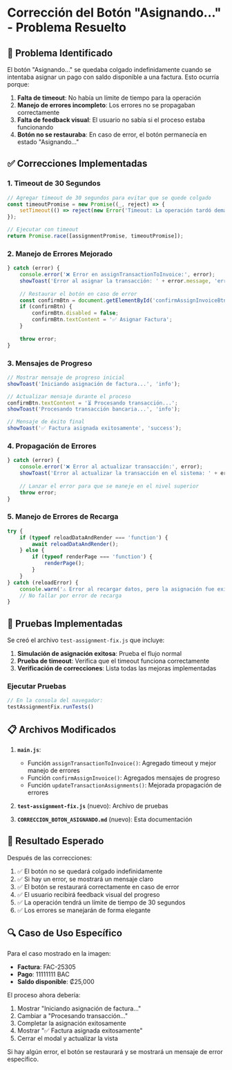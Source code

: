 # Corrección del Botón "Asignando..." - Problema Resuelto

## 🐛 Problema Identificado

El botón "Asignando..." se quedaba colgado indefinidamente cuando se intentaba asignar un pago con saldo disponible a una factura. Esto ocurría porque:

1. **Falta de timeout**: No había un límite de tiempo para la operación
2. **Manejo de errores incompleto**: Los errores no se propagaban correctamente
3. **Falta de feedback visual**: El usuario no sabía si el proceso estaba funcionando
4. **Botón no se restauraba**: En caso de error, el botón permanecía en estado "Asignando..."

## ✅ Correcciones Implementadas

### 1. Timeout de 30 Segundos
```javascript
// Agregar timeout de 30 segundos para evitar que se quede colgado
const timeoutPromise = new Promise((_, reject) => {
    setTimeout(() => reject(new Error('Timeout: La operación tardó demasiado tiempo')), 30000);
});

// Ejecutar con timeout
return Promise.race([assignmentPromise, timeoutPromise]);
```

### 2. Manejo de Errores Mejorado
```javascript
} catch (error) {
    console.error('❌ Error en assignTransactionToInvoice:', error);
    showToast('Error al asignar la transacción: ' + error.message, 'error');
    
    // Restaurar el botón en caso de error
    const confirmBtn = document.getElementById('confirmAssignInvoiceBtn');
    if (confirmBtn) {
        confirmBtn.disabled = false;
        confirmBtn.textContent = '✅ Asignar Factura';
    }
    
    throw error;
}
```

### 3. Mensajes de Progreso
```javascript
// Mostrar mensaje de progreso inicial
showToast('Iniciando asignación de factura...', 'info');

// Actualizar mensaje durante el proceso
confirmBtn.textContent = '⏳ Procesando transacción...';
showToast('Procesando transacción bancaria...', 'info');

// Mensaje de éxito final
showToast('✅ Factura asignada exitosamente', 'success');
```

### 4. Propagación de Errores
```javascript
} catch (error) {
    console.error('❌ Error al actualizar transacción:', error);
    showToast('Error al actualizar la transacción en el sistema: ' + error.message, 'error');
    
    // Lanzar el error para que se maneje en el nivel superior
    throw error;
}
```

### 5. Manejo de Errores de Recarga
```javascript
try {
    if (typeof reloadDataAndRender === 'function') {
        await reloadDataAndRender();
    } else {
        if (typeof renderPage === 'function') {
            renderPage();
        }
    }
} catch (reloadError) {
    console.warn('⚠️ Error al recargar datos, pero la asignación fue exitosa:', reloadError);
    // No fallar por error de recarga
}
```

## 🧪 Pruebas Implementadas

Se creó el archivo `test-assignment-fix.js` que incluye:

1. **Simulación de asignación exitosa**: Prueba el flujo normal
2. **Prueba de timeout**: Verifica que el timeout funciona correctamente
3. **Verificación de correcciones**: Lista todas las mejoras implementadas

### Ejecutar Pruebas
```javascript
// En la consola del navegador:
testAssignmentFix.runTests()
```

## 📋 Archivos Modificados

1. **`main.js`**:
   - Función `assignTransactionToInvoice()`: Agregado timeout y mejor manejo de errores
   - Función `confirmAssignInvoice()`: Agregados mensajes de progreso
   - Función `updateTransactionAssignments()`: Mejorada propagación de errores

2. **`test-assignment-fix.js`** (nuevo): Archivo de pruebas

3. **`CORRECCION_BOTON_ASIGNANDO.md`** (nuevo): Esta documentación

## 🎯 Resultado Esperado

Después de las correcciones:

1. ✅ El botón no se quedará colgado indefinidamente
2. ✅ Si hay un error, se mostrará un mensaje claro
3. ✅ El botón se restaurará correctamente en caso de error
4. ✅ El usuario recibirá feedback visual del progreso
5. ✅ La operación tendrá un límite de tiempo de 30 segundos
6. ✅ Los errores se manejarán de forma elegante

## 🔍 Caso de Uso Específico

Para el caso mostrado en la imagen:
- **Factura**: FAC-25305
- **Pago**: 11111111 BAC
- **Saldo disponible**: ₡25,000

El proceso ahora debería:
1. Mostrar "Iniciando asignación de factura..."
2. Cambiar a "Procesando transacción..."
3. Completar la asignación exitosamente
4. Mostrar "✅ Factura asignada exitosamente"
5. Cerrar el modal y actualizar la vista

Si hay algún error, el botón se restaurará y se mostrará un mensaje de error específico. 